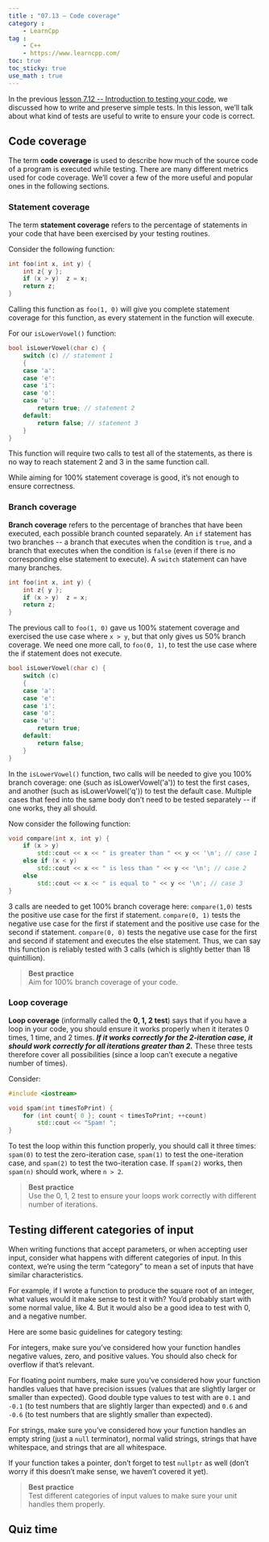 ```yaml
---
title : "07.13 — Code coverage"
category :
    - LearnCpp
tag : 
    - C++
    - https://www.learncpp.com/
toc: true  
toc_sticky: true 
use_math : true
---
```




In the previous [lesson 7.12 -- Introduction to testing your code](https://www.learncpp.com/cpp-tutorial/introduction-to-testing-your-code/), we discussed how to write and preserve simple tests. In this lesson, we’ll talk about what kind of tests are useful to write to ensure your code is correct.


## Code coverage

The term **code coverage** is used to describe how much of the source code of a program is executed while testing. There are many different metrics used for code coverage. We’ll cover a few of the more useful and popular ones in the following sections.


### Statement coverage

The term **statement coverage** refers to the percentage of statements in your code that have been exercised by your testing routines.

Consider the following function:

```c++
int foo(int x, int y) {
    int z{ y };
    if (x > y)  z = x;
    return z;
}
```

Calling this function as `foo(1, 0)` will give you complete statement coverage for this function, as every statement in the function will execute.

For our `isLowerVowel()` function:

```c++
bool isLowerVowel(char c) {
    switch (c) // statement 1
    {
    case 'a':
    case 'e':
    case 'i':
    case 'o':
    case 'u':
        return true; // statement 2
    default:
        return false; // statement 3
    }
}
```

This function will require two calls to test all of the statements, as there is no way to reach statement 2 and 3 in the same function call.

While aiming for 100% statement coverage is good, it’s not enough to ensure correctness.


### Branch coverage

**Branch coverage** refers to the percentage of branches that have been executed, each possible branch counted separately. An `if` statement has two branches -- a branch that executes when the condition is `true`, and a branch that executes when the condition is `false` (even if there is no corresponding else statement to execute). A `switch` statement can have many branches.

```c++
int foo(int x, int y) {
    int z{ y };
    if (x > y)  z = x;
    return z;
}
```

The previous call to `foo(1, 0)` gave us 100% statement coverage and exercised the use case where `x > y`, but that only gives us 50% branch coverage. We need one more call, to `foo(0, 1)`, to test the use case where the if statement does not execute.

```c++
bool isLowerVowel(char c) {
    switch (c)
    {
    case 'a':
    case 'e':
    case 'i':
    case 'o':
    case 'u':
        return true;
    default:
        return false;
    }
}
```

In the `isLowerVowel()` function, two calls will be needed to give you 100% branch coverage: one (such as isLowerVowel('a')) to test the first cases, and another (such as isLowerVowel('q')) to test the default case. Multiple cases that feed into the same body don’t need to be tested separately -- if one works, they all should.

Now consider the following function:

```c++
void compare(int x, int y) {
	if (x > y)
		std::cout << x << " is greater than " << y << '\n'; // case 1
	else if (x < y)
		std::cout << x << " is less than " << y << '\n'; // case 2
	else
		std::cout << x << " is equal to " << y << '\n'; // case 3
}
```

3 calls are needed to get 100% branch coverage here: `compare(1,0)` tests the positive use case for the first if statement. `compare(0, 1)` tests the negative use case for the first if statement and the positive use case for the second if statement. `compare(0, 0)` tests the negative use case for the first and second if statement and executes the else statement. Thus, we can say this function is reliably tested with 3 calls (which is slightly better than 18 quintillion).

>**Best practice**  
Aim for 100% branch coverage of your code.


### Loop coverage

**Loop coverage** (informally called the **0, 1, 2 test**) says that if you have a loop in your code, you should ensure it works properly when it iterates 0 times, 1 time, and 2 times. ***If it works correctly for the 2-iteration case, it should work correctly for all iterations greater than 2.*** These three tests therefore cover all possibilities (since a loop can’t execute a negative number of times).

Consider:

```c++
#include <iostream>

void spam(int timesToPrint) {
    for (int count{ 0 }; count < timesToPrint; ++count)
        std::cout << "Spam! ";
}
```

To test the loop within this function properly, you should call it three times: `spam(0)` to test the zero-iteration case, `spam(1)` to test the one-iteration case, and `spam(2)` to test the two-iteration case. If `spam(2)` works, then `spam(n)` should work, where `n > 2`.

>**Best practice**  
Use the 0, 1, 2 test to ensure your loops work correctly with different number of iterations.


## Testing different categories of input

When writing functions that accept parameters, or when accepting user input, consider what happens with different categories of input. In this context, we’re using the term “category” to mean a set of inputs that have similar characteristics.

For example, if I wrote a function to produce the square root of an integer, what values would it make sense to test it with? You’d probably start with some normal value, like 4. But it would also be a good idea to test with 0, and a negative number.

Here are some basic guidelines for category testing:

For integers, make sure you’ve considered how your function handles negative values, zero, and positive values. You should also check for overflow if that’s relevant.

For floating point numbers, make sure you’ve considered how your function handles values that have precision issues (values that are slightly larger or smaller than expected). Good double type values to test with are `0.1` and `-0.1` (to test numbers that are slightly larger than expected) and `0.6` and `-0.6` (to test numbers that are slightly smaller than expected).

For strings, make sure you’ve considered how your function handles an empty string (just a `null` terminator), normal valid strings, strings that have whitespace, and strings that are all whitespace.

If your function takes a pointer, don’t forget to test `nullptr` as well (don’t worry if this doesn’t make sense, we haven’t covered it yet).

>**Best practice**  
Test different categories of input values to make sure your unit handles them properly.


## Quiz time